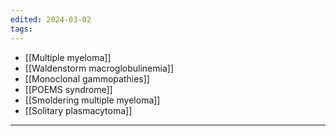 ```yaml
---
edited: 2024-03-02
tags:
---
```

- [[Multiple myeloma]] 
- [[Waldenstorm macroglobulinemia]]
- [[Monoclonal gammopathies]]
- [[POEMS syndrome]]
- [[Smoldering multiple myeloma]]
- [[Solitary plasmacytoma]] 
---
